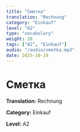 ```yaml
---
title: "Сметка"
translation: "Rechnung"
category: "Einkauf"
level: "A2"
type: "vocabulary"
weight: 20
tags: ["A2", "Einkauf"]
audio: "/audio/smetka.mp3"
date: 2025-10-19
---
```


# Сметка

**Translation:** Rechnung

**Category:** Einkauf

**Level:** A2

